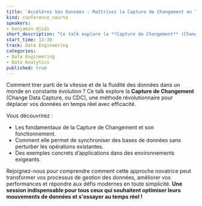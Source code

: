 ```yaml
---
title: 'Accélérez Vos Données : Maîtrisez la Capture de Changement en Temps Réel'
kind: conference_courte
speakers:
- benjamin-djidi
short_description: "Ce talk explore la **Capture de Changement** (Change Data Capture, ou CDC), une méthode révolutionnaire pour déplacer vos données en temps réel avec efficacité."
start_time: 13:30
track: Data Engineering
categories:
- Data Engineering
- Data Analytics
published: true
---
```


Comment tirer parti de la vitesse et de la fluidité des données dans un monde en constante évolution ? Ce talk explore la **Capture de Changement** (Change Data Capture, ou CDC), une méthode révolutionnaire pour déplacer vos données en temps réel avec efficacité.  

Vous découvrirez :  
- Les fondamentaux de la Capture de Changement et son fonctionnement.  
- Comment elle permet de synchroniser des bases de données sans perturber les opérations existantes.  
- Des exemples concrets d’applications dans des environnements exigeants.  

Rejoignez-nous pour comprendre comment cette approche novatrice peut transformer vos processus de gestion des données, améliorer vos performances et répondre aux défis modernes en toute simplicité. **Une session indispensable pour tous ceux qui souhaitent optimiser leurs mouvements de données et s'essayer au temps réel !**
